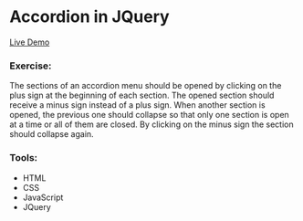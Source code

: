 # Accordion in JQuery

[Live Demo](https://felixwurst.github.io/jquery-accordion/)

### Exercise:

The sections of an accordion menu should be opened by clicking on the plus sign at the beginning of each section.
The opened section should receive a minus sign instead of a plus sign. When another section is opened, the previous one should collapse so that only one section is open at a time or all of them are closed. By clicking on the minus sign the section should collapse again.

### Tools:

-   HTML
-   CSS
-   JavaScript
-   JQuery
